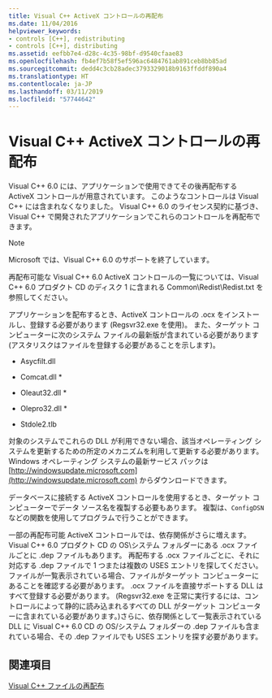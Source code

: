 ```yaml
---
title: Visual C++ ActiveX コントロールの再配布
ms.date: 11/04/2016
helpviewer_keywords:
- controls [C++], redistributing
- controls [C++], distributing
ms.assetid: eefbb7e4-d28c-4c35-98bf-d9540cfaae83
ms.openlocfilehash: fb4ef7b58f5ef596ac6484761ab891ceb8bb85ad
ms.sourcegitcommit: dedd4c3cb28adec3793329018b9163ffddf890a4
ms.translationtype: HT
ms.contentlocale: ja-JP
ms.lasthandoff: 03/11/2019
ms.locfileid: "57744642"
---
```

# <a name="redistributing-visual-c-activex-controls"></a>Visual C++ ActiveX コントロールの再配布

Visual C++ 6.0 には、アプリケーションで使用できてその後再配布する ActiveX コントロールが用意されています。 このようなコントロールは Visual C++ には含まれなくなりました。 Visual C++ 6.0 のライセンス契約に基づき、Visual C++ で開発されたアプリケーションでこれらのコントロールを再配布できます。

> [!NOTE]
>  Microsoft では、Visual C++ 6.0 のサポートを終了しています。

再配布可能な Visual C++ 6.0 ActiveX コントロールの一覧については、Visual C++ 6.0 プロダクト CD のディスク 1 に含まれる Common\Redist\Redist.txt を参照してください。

アプリケーションを配布するとき、ActiveX コントロールの .ocx をインストールし、登録する必要があります (Regsvr32.exe を使用)。 また、ターゲット コンピューターに次のシステム ファイルの最新版が含まれている必要があります (アスタリスクはファイルを登録する必要があることを示します)。

- Asycfilt.dll

- Comcat.dll \*

- Oleaut32.dll \*

- Olepro32.dll \*

- Stdole2.tlb

対象のシステムでこれらの DLL が利用できない場合、該当オペレーティング システムを更新するための所定のメカニズムを利用して更新する必要があります。 Windows オペレーティング システムの最新サービス パックは [http://windowsupdate.microsoft.com](http://windowsupdate.microsoft.com) からダウンロードできます。

データベースに接続する ActiveX コントロールを使用するとき、ターゲット コンピューターでデータ ソース名を複製する必要もあります。 複製は、`ConfigDSN` などの関数を使用してプログラムで行うことができます。

一部の再配布可能 ActiveX コントロールでは、依存関係がさらに増えます。 Visual C++ 6.0 プロダクト CD の OS\システム フォルダーにある .ocx ファイルごとに .dep ファイルもあります。 再配布する .ocx ファイルごとに、それに対応する .dep ファイルで 1 つまたは複数の USES エントリを探してください。 ファイルが一覧表示されている場合、ファイルがターゲット コンピューターにあることを確認する必要があります。 .ocx ファイルを直接サポートする DLL はすべて登録する必要があります。 (Regsvr32.exe を正常に実行するには、コントロールによって静的に読み込まれるすべての DLL がターゲット コンピューターに含まれている必要があります。)さらに、依存関係として一覧表示されている DLL に Visual C++ 6.0 CD の OS/システム フォルダーの .dep ファイルも含まれている場合、その .dep ファイルでも USES エントリを探す必要があります。

## <a name="see-also"></a>関連項目

[Visual C++ ファイルの再配布](../ide/redistributing-visual-cpp-files.md)
